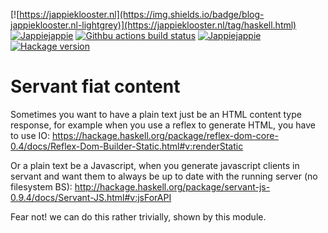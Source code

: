 [![https://jappieklooster.nl](https://img.shields.io/badge/blog-jappieklooster.nl-lightgrey)](https://jappieklooster.nl/tag/haskell.html)
[![Jappiejappie](https://img.shields.io/badge/twitch.tv-jappiejappie-purple?logo=twitch)](https://www.twitch.tv/jappiejappie)
[![Githbu actions build status](https://img.shields.io/github/workflow/status/jappeace/servant-fiat-content/Test)](https://github.com/jappeace/servant-fiat-content/actions)
[![Jappiejappie](https://img.shields.io/badge/discord-jappiejappie-black?logo=discord)](https://discord.gg/Hp4agqy)
[![Hackage version](https://img.shields.io/hackage/v/servant-fiat-content.svg?label=Hackage)](https://hackage.haskell.org/package/servant-fiat-content) 

# Servant fiat content

Sometimes you want to have a plain text just be an HTML content type response,
for example when you use a reflex to generate HTML, you have
to use IO: https://hackage.haskell.org/package/reflex-dom-core-0.4/docs/Reflex-Dom-Builder-Static.html#v:renderStatic

Or a plain text be a Javascript, when you generate javascript
clients in servant and want them to always be up to date with
the running server (no filesystem BS):
http://hackage.haskell.org/package/servant-js-0.9.4/docs/Servant-JS.html#v:jsForAPI

Fear not! we can do this rather trivially, shown by this module.

